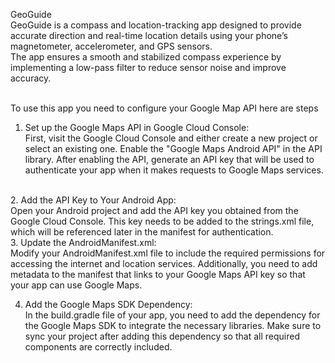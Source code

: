 GeoGuide
<br>
GeoGuide is a compass and location-tracking app designed to provide accurate direction and real-time location details using your phone’s magnetometer, accelerometer, and GPS sensors. <br>
The app ensures a smooth and stabilized compass experience by implementing a low-pass filter to reduce sensor noise and improve accuracy.<br><br>

To use this app you need to configure your Google Map API here are steps 
<br>
1. Set up the Google Maps API in Google Cloud Console:<br>
First, visit the Google Cloud Console and either create a new project or select an existing one. Enable the "Google Maps Android API" in the API library. After enabling the API, generate an API key that will be used to authenticate your app when it makes requests to Google Maps services.
<br>
2. Add the API Key to Your Android App:<br>
Open your Android project and add the API key you obtained from the Google Cloud Console. This key needs to be added to the strings.xml file, which will be referenced later in the manifest for authentication.
<br>
3. Update the AndroidManifest.xml:<br>
Modify your AndroidManifest.xml file to include the required permissions for accessing the internet and location services. Additionally, you need to add metadata to the manifest that links to your Google Maps API key so that your app can use Google Maps.<br>

4. Add the Google Maps SDK Dependency:<br>
In the build.gradle file of your app, you need to add the dependency for the Google Maps SDK to integrate the necessary libraries. Make sure to sync your project after adding this dependency so that all required components are correctly included.
